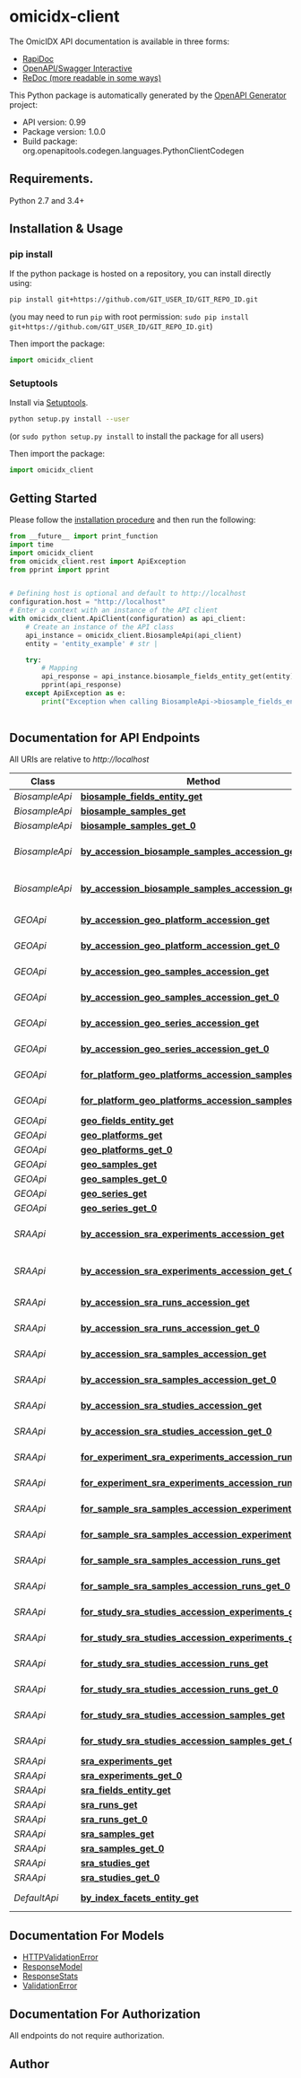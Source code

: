 # omicidx-client




The OmicIDX API documentation is available in three forms:

- [RapiDoc](/docs)
- [OpenAPI/Swagger Interactive](/swatterdoc)
- [ReDoc (more readable in some ways)](/redoc)



This Python package is automatically generated by the [OpenAPI Generator](https://openapi-generator.tech) project:

- API version: 0.99
- Package version: 1.0.0
- Build package: org.openapitools.codegen.languages.PythonClientCodegen

## Requirements.

Python 2.7 and 3.4+

## Installation & Usage
### pip install

If the python package is hosted on a repository, you can install directly using:

```sh
pip install git+https://github.com/GIT_USER_ID/GIT_REPO_ID.git
```
(you may need to run `pip` with root permission: `sudo pip install git+https://github.com/GIT_USER_ID/GIT_REPO_ID.git`)

Then import the package:
```python
import omicidx_client
```

### Setuptools

Install via [Setuptools](http://pypi.python.org/pypi/setuptools).

```sh
python setup.py install --user
```
(or `sudo python setup.py install` to install the package for all users)

Then import the package:
```python
import omicidx_client
```

## Getting Started

Please follow the [installation procedure](#installation--usage) and then run the following:

```python
from __future__ import print_function
import time
import omicidx_client
from omicidx_client.rest import ApiException
from pprint import pprint


# Defining host is optional and default to http://localhost
configuration.host = "http://localhost"
# Enter a context with an instance of the API client
with omicidx_client.ApiClient(configuration) as api_client:
    # Create an instance of the API class
    api_instance = omicidx_client.BiosampleApi(api_client)
    entity = 'entity_example' # str | 

    try:
        # Mapping
        api_response = api_instance.biosample_fields_entity_get(entity)
        pprint(api_response)
    except ApiException as e:
        print("Exception when calling BiosampleApi->biosample_fields_entity_get: %s\n" % e)
    
```

## Documentation for API Endpoints

All URIs are relative to *http://localhost*

Class | Method | HTTP request | Description
------------ | ------------- | ------------- | -------------
*BiosampleApi* | [**biosample_fields_entity_get**](docs/BiosampleApi.md#biosample_fields_entity_get) | **GET** /biosample/fields/{entity} | Mapping
*BiosampleApi* | [**biosample_samples_get**](docs/BiosampleApi.md#biosample_samples_get) | **GET** /biosample/samples | Biosamples
*BiosampleApi* | [**biosample_samples_get_0**](docs/BiosampleApi.md#biosample_samples_get_0) | **GET** /biosample/samples | Biosamples
*BiosampleApi* | [**by_accession_biosample_samples_accession_get**](docs/BiosampleApi.md#by_accession_biosample_samples_accession_get) | **GET** /biosample/samples/{accession} | Biosample By Accession
*BiosampleApi* | [**by_accession_biosample_samples_accession_get_0**](docs/BiosampleApi.md#by_accession_biosample_samples_accession_get_0) | **GET** /biosample/samples/{accession} | Biosample By Accession
*GEOApi* | [**by_accession_geo_platform_accession_get**](docs/GEOApi.md#by_accession_geo_platform_accession_get) | **GET** /geo/platform/{accession} | Platform By Accession
*GEOApi* | [**by_accession_geo_platform_accession_get_0**](docs/GEOApi.md#by_accession_geo_platform_accession_get_0) | **GET** /geo/platform/{accession} | Platform By Accession
*GEOApi* | [**by_accession_geo_samples_accession_get**](docs/GEOApi.md#by_accession_geo_samples_accession_get) | **GET** /geo/samples/{accession} | Sample By Accession
*GEOApi* | [**by_accession_geo_samples_accession_get_0**](docs/GEOApi.md#by_accession_geo_samples_accession_get_0) | **GET** /geo/samples/{accession} | Sample By Accession
*GEOApi* | [**by_accession_geo_series_accession_get**](docs/GEOApi.md#by_accession_geo_series_accession_get) | **GET** /geo/series/{accession} | Series By Accession
*GEOApi* | [**by_accession_geo_series_accession_get_0**](docs/GEOApi.md#by_accession_geo_series_accession_get_0) | **GET** /geo/series/{accession} | Series By Accession
*GEOApi* | [**for_platform_geo_platforms_accession_samples_get**](docs/GEOApi.md#for_platform_geo_platforms_accession_samples_get) | **GET** /geo/platforms/{accession}/samples | Samples For Platform
*GEOApi* | [**for_platform_geo_platforms_accession_samples_get_0**](docs/GEOApi.md#for_platform_geo_platforms_accession_samples_get_0) | **GET** /geo/platforms/{accession}/samples | Samples For Platform
*GEOApi* | [**geo_fields_entity_get**](docs/GEOApi.md#geo_fields_entity_get) | **GET** /geo/fields/{entity} | Mapping
*GEOApi* | [**geo_platforms_get**](docs/GEOApi.md#geo_platforms_get) | **GET** /geo/platforms | Platform
*GEOApi* | [**geo_platforms_get_0**](docs/GEOApi.md#geo_platforms_get_0) | **GET** /geo/platforms | Platform
*GEOApi* | [**geo_samples_get**](docs/GEOApi.md#geo_samples_get) | **GET** /geo/samples | Samples
*GEOApi* | [**geo_samples_get_0**](docs/GEOApi.md#geo_samples_get_0) | **GET** /geo/samples | Samples
*GEOApi* | [**geo_series_get**](docs/GEOApi.md#geo_series_get) | **GET** /geo/series | Series
*GEOApi* | [**geo_series_get_0**](docs/GEOApi.md#geo_series_get_0) | **GET** /geo/series | Series
*SRAApi* | [**by_accession_sra_experiments_accession_get**](docs/SRAApi.md#by_accession_sra_experiments_accession_get) | **GET** /sra/experiments/{accession} | Experiment By Accession
*SRAApi* | [**by_accession_sra_experiments_accession_get_0**](docs/SRAApi.md#by_accession_sra_experiments_accession_get_0) | **GET** /sra/experiments/{accession} | Experiment By Accession
*SRAApi* | [**by_accession_sra_runs_accession_get**](docs/SRAApi.md#by_accession_sra_runs_accession_get) | **GET** /sra/runs/{accession} | Run By Accession
*SRAApi* | [**by_accession_sra_runs_accession_get_0**](docs/SRAApi.md#by_accession_sra_runs_accession_get_0) | **GET** /sra/runs/{accession} | Run By Accession
*SRAApi* | [**by_accession_sra_samples_accession_get**](docs/SRAApi.md#by_accession_sra_samples_accession_get) | **GET** /sra/samples/{accession} | Sample By Accession
*SRAApi* | [**by_accession_sra_samples_accession_get_0**](docs/SRAApi.md#by_accession_sra_samples_accession_get_0) | **GET** /sra/samples/{accession} | Sample By Accession
*SRAApi* | [**by_accession_sra_studies_accession_get**](docs/SRAApi.md#by_accession_sra_studies_accession_get) | **GET** /sra/studies/{accession} | Study By Accession
*SRAApi* | [**by_accession_sra_studies_accession_get_0**](docs/SRAApi.md#by_accession_sra_studies_accession_get_0) | **GET** /sra/studies/{accession} | Study By Accession
*SRAApi* | [**for_experiment_sra_experiments_accession_runs_get**](docs/SRAApi.md#for_experiment_sra_experiments_accession_runs_get) | **GET** /sra/experiments/{accession}/runs | Runs For Experiment
*SRAApi* | [**for_experiment_sra_experiments_accession_runs_get_0**](docs/SRAApi.md#for_experiment_sra_experiments_accession_runs_get_0) | **GET** /sra/experiments/{accession}/runs | Runs For Experiment
*SRAApi* | [**for_sample_sra_samples_accession_experiments_get**](docs/SRAApi.md#for_sample_sra_samples_accession_experiments_get) | **GET** /sra/samples/{accession}/experiments | Experiments For Sample
*SRAApi* | [**for_sample_sra_samples_accession_experiments_get_0**](docs/SRAApi.md#for_sample_sra_samples_accession_experiments_get_0) | **GET** /sra/samples/{accession}/experiments | Experiments For Sample
*SRAApi* | [**for_sample_sra_samples_accession_runs_get**](docs/SRAApi.md#for_sample_sra_samples_accession_runs_get) | **GET** /sra/samples/{accession}/runs | Runs For Sample
*SRAApi* | [**for_sample_sra_samples_accession_runs_get_0**](docs/SRAApi.md#for_sample_sra_samples_accession_runs_get_0) | **GET** /sra/samples/{accession}/runs | Runs For Sample
*SRAApi* | [**for_study_sra_studies_accession_experiments_get**](docs/SRAApi.md#for_study_sra_studies_accession_experiments_get) | **GET** /sra/studies/{accession}/experiments | Experiments For Study
*SRAApi* | [**for_study_sra_studies_accession_experiments_get_0**](docs/SRAApi.md#for_study_sra_studies_accession_experiments_get_0) | **GET** /sra/studies/{accession}/experiments | Experiments For Study
*SRAApi* | [**for_study_sra_studies_accession_runs_get**](docs/SRAApi.md#for_study_sra_studies_accession_runs_get) | **GET** /sra/studies/{accession}/runs | Runs For Study
*SRAApi* | [**for_study_sra_studies_accession_runs_get_0**](docs/SRAApi.md#for_study_sra_studies_accession_runs_get_0) | **GET** /sra/studies/{accession}/runs | Runs For Study
*SRAApi* | [**for_study_sra_studies_accession_samples_get**](docs/SRAApi.md#for_study_sra_studies_accession_samples_get) | **GET** /sra/studies/{accession}/samples | Samples For Study
*SRAApi* | [**for_study_sra_studies_accession_samples_get_0**](docs/SRAApi.md#for_study_sra_studies_accession_samples_get_0) | **GET** /sra/studies/{accession}/samples | Samples For Study
*SRAApi* | [**sra_experiments_get**](docs/SRAApi.md#sra_experiments_get) | **GET** /sra/experiments | Experiments
*SRAApi* | [**sra_experiments_get_0**](docs/SRAApi.md#sra_experiments_get_0) | **GET** /sra/experiments | Experiments
*SRAApi* | [**sra_fields_entity_get**](docs/SRAApi.md#sra_fields_entity_get) | **GET** /sra/fields/{entity} | Mapping
*SRAApi* | [**sra_runs_get**](docs/SRAApi.md#sra_runs_get) | **GET** /sra/runs | Runs
*SRAApi* | [**sra_runs_get_0**](docs/SRAApi.md#sra_runs_get_0) | **GET** /sra/runs | Runs
*SRAApi* | [**sra_samples_get**](docs/SRAApi.md#sra_samples_get) | **GET** /sra/samples | Samples
*SRAApi* | [**sra_samples_get_0**](docs/SRAApi.md#sra_samples_get_0) | **GET** /sra/samples | Samples
*SRAApi* | [**sra_studies_get**](docs/SRAApi.md#sra_studies_get) | **GET** /sra/studies | Studies
*SRAApi* | [**sra_studies_get_0**](docs/SRAApi.md#sra_studies_get_0) | **GET** /sra/studies | Studies
*DefaultApi* | [**by_index_facets_entity_get**](docs/DefaultApi.md#by_index_facets_entity_get) | **GET** /facets/{entity} | Facets By Index


## Documentation For Models

 - [HTTPValidationError](docs/HTTPValidationError.md)
 - [ResponseModel](docs/ResponseModel.md)
 - [ResponseStats](docs/ResponseStats.md)
 - [ValidationError](docs/ValidationError.md)


## Documentation For Authorization

 All endpoints do not require authorization.

## Author




